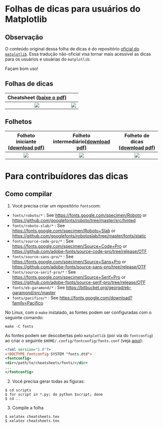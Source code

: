 # Folhas de dicas para usuários do Matplotlib

## Observação
O conteúdo original dessa folha de dicas é do repositório [oficial do
`matplotlib`](https://github.com/matplotlib/cheatsheets). Essa tradução
não-oficial visa tornar mais acessível as dicas para os usuários e usuárias
do `matplotlib`.

Façam bom uso!

## Folhas de dicas
Cheatsheet [(baixe o pdf)](https://matplotlib.org/cheatsheets/cheatsheets.pdf) | |
:------------------------------------------------------------------------------:|:----------------------------------------------------------:
![](https://matplotlib.org/cheatsheets/cheatsheets-1.png)                       | ![](https://matplotlib.org/cheatsheets/cheatsheets-2.png)

## Folhetos

Folheto iniciante [(download pdf)](https://matplotlib.org/cheatsheets/handout-beginner.pdf) | Folheto intermediário[(download pdf)](https://matplotlib.org/cheatsheets/handout-intermediate.pdf) | Folheto de dicas [(download pdf)](https://matplotlib.org/cheatsheets/handout-tips.pdf)
:-----------------------------------------------------------------------------------------:|:--------------------------------------------------------------------------------------------------:|:----------------------------------------------------------------------------------:
![](https://matplotlib.org/cheatsheets/handout-beginner.png)                               | ![](https://matplotlib.org/cheatsheets/handout-intermediate.png)                                   | ![](https://matplotlib.org/cheatsheets/handout-tips.png)

# Para contribuídores das dicas

## Como compilar

1. Você precisa criar um repositório `fonts`com:

* `fonts/roboto/*`           : See https://fonts.google.com/specimen/Roboto
                                or https://github.com/googlefonts/roboto/tree/master/src/hinted
* `fonts/roboto-slab/*`      : See https://fonts.google.com/specimen/Roboto+Slab
                                or https://github.com/googlefonts/robotoslab/tree/master/fonts/static
* `fonts/source-code-pro/*`  : See https://fonts.google.com/specimen/Source+Code+Pro
                                or https://github.com/adobe-fonts/source-code-pro/tree/release/OTF
* `fonts/source-sans-pro/*`  : See https://fonts.google.com/specimen/Source+Sans+Pro
                                or https://github.com/adobe-fonts/source-sans-pro/tree/release/OTF
* `fonts/source-serif-pro/*` : See https://fonts.google.com/specimen/Source+Serif+Pro
                                or https://github.com/adobe-fonts/source-serif-pro/tree/release/OTF
* `fonts/eb-garamond/*`      : See https://bitbucket.org/georgd/eb-garamond/src/master
* `fonts/pacifico/*`         : See https://fonts.google.com/download?family=Pacifico

No Linux, com o `make` instalado, as fontes podem ser configuradas com o seguinte comando:

```shell
make -C fonts
```

As fontes podem ser descobertas pelo `matplotlib` (por via do `fontconfig`) ao
criar o seguinte `$HOME/.config/fontconfig/fonts.conf` (veja [aqui](https://www.freedesktop.org/software/fontconfig/fontconfig-user.html)):

```xml
<?xml version="1.0"?>
<!DOCTYPE fontconfig SYSTEM "fonts.dtd">
<fontconfig>
<dir>/path/to/cheatsheets/fonts/</dir>
...
</fontconfig>
```


2. Você precisa gerar todas as figuras:

```
$ cd scripts
$ for script in *.py; do python $script; done
$ cd ..
```

3. Compile a folha
```
$ xelatex cheatsheets.tex
$ xelatex cheatsheets.tex
```

